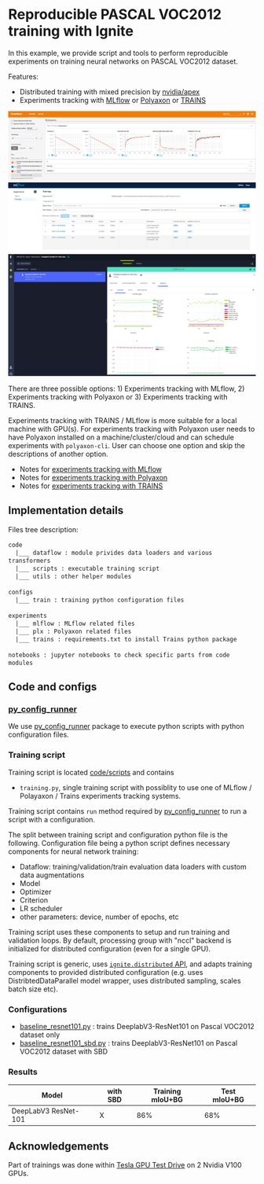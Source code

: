 # Reproducible PASCAL VOC2012 training with Ignite

In this example, we provide script and tools to perform reproducible experiments on training neural networks on PASCAL VOC2012
dataset.

Features:
- Distributed training with mixed precision by [nvidia/apex](https://github.com/NVIDIA/apex/)
- Experiments tracking with [MLflow](https://mlflow.org/) or [Polyaxon](https://polyaxon.com/) or [TRAINS](https://github.com/allegroai/trains)

![tb_dashboard](assets/tb_dashboard.png)
![mlflow_dashboard](assets/mlflow_dashboard.png)
![trains_dashboard](assets/trains_dashboard.png)

There are three possible options: 1) Experiments tracking with MLflow, 2) Experiments tracking with Polyaxon or 3) Experiments tracking with TRAINS. 

Experiments tracking with TRAINS / MLflow is more suitable for a local machine with GPU(s). For experiments tracking with Polyaxon
user needs to have Polyaxon installed on a machine/cluster/cloud and can schedule experiments with `polyaxon-cli`.
User can choose one option and skip the descriptions of another option.

- Notes for [experiments tracking with MLflow](NOTES_MLflow.md)
- Notes for [experiments tracking with Polyaxon](NOTES_Polyaxon.md)
- Notes for [experiments tracking with TRAINS](NOTES_Trains.md)

## Implementation details

Files tree description:
```
code
  |___ dataflow : module privides data loaders and various transformers
  |___ scripts : executable training script
  |___ utils : other helper modules

configs
  |___ train : training python configuration files  
  
experiments 
  |___ mlflow : MLflow related files
  |___ plx : Polyaxon related files
  |___ trains : requirements.txt to install Trains python package
 
notebooks : jupyter notebooks to check specific parts from code modules 
```

## Code and configs

### [py_config_runner](https://github.com/vfdev-5/py_config_runner)

We use [py_config_runner](https://github.com/vfdev-5/py_config_runner) package to execute python scripts with python configuration files.

### Training script

Training script is located [code/scripts](code/scripts/) and contains

- `training.py`, single training script with possiblity to use one of MLflow / Polayaxon / Trains experiments tracking systems.
<!-- - `mlflow_training.py`, training script with MLflow experiments tracking
- `plx_training.py`, training script with Polyaxon experiments tracking
- `trains_training.py`, training script with TRAINS experiments tracking
- `common_training.py`, common training code used by above files -->
 
Training script contains `run` method required by [py_config_runner](https://github.com/vfdev-5/py_config_runner) to 
run a script with a configuration. 

The split between training script and configuration python file is the following. 
Configuration file being a python script defines necessary components for neural network training:
- Dataflow: training/validation/train evaluation data loaders with custom data augmentations 
- Model
- Optimizer
- Criterion
- LR scheduler
- other parameters: device, number of epochs, etc

Training script uses these components to setup and run training and validation loops. By default, 
processing group with "nccl" backend is initialized for distributed configuration (even for a single GPU).

Training script is generic, uses [`ignite.distributed` API](https://pytorch.org/ignite/master/distributed.html), and adapts
training components to provided distributed configuration (e.g. uses DistribtedDataParallel model wrapper, 
uses distributed sampling, scales batch size etc).

### Configurations

- [baseline_resnet101.py](configs/train/baseline_resnet101.py) : trains DeeplabV3-ResNet101 on Pascal VOC2012 dataset only
- [baseline_resnet101_sbd.py](configs/train/baseline_resnet101_sbd.py) : trains DeeplabV3-ResNet101 on Pascal VOC2012 dataset with SBD


### Results

Model | with SBD | Training mIoU+BG | Test mIoU+BG
---|---|---|---
DeepLabV3 ResNet-101 | X | 86% | 68%


## Acknowledgements

Part of trainings was done within [Tesla GPU Test Drive](https://www.nvidia.com/en-us/data-center/tesla/gpu-test-drive/) 
on 2 Nvidia V100 GPUs.

